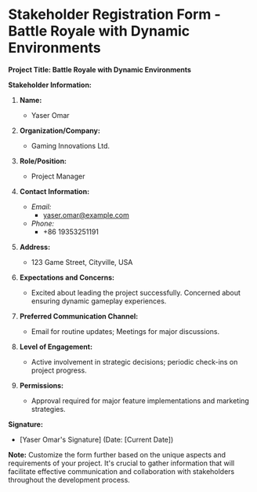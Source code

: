 # Stakeholder Registration Form - Battle Royale with Dynamic Environments

**Project Title: Battle Royale with Dynamic Environments**

**Stakeholder Information:**

1. **Name:**
   - Yaser Omar

2. **Organization/Company:**
   - Gaming Innovations Ltd.

3. **Role/Position:**
   - Project Manager

4. **Contact Information:**
   - *Email:*
     - yaser.omar@example.com
   - *Phone:*
     - +86 19353251191

5. **Address:**
   - 123 Game Street, Cityville, USA

6. **Expectations and Concerns:**
   - Excited about leading the project successfully. Concerned about ensuring dynamic gameplay experiences.

7. **Preferred Communication Channel:**
   - Email for routine updates; Meetings for major discussions.

8. **Level of Engagement:**
   - Active involvement in strategic decisions; periodic check-ins on project progress.

9. **Permissions:**
   - Approval required for major feature implementations and marketing strategies.

**Signature:**
- [Yaser Omar's Signature] (Date: [Current Date])

**Note:**
Customize the form further based on the unique aspects and requirements of your project. It's crucial to gather information that will facilitate effective communication and collaboration with stakeholders throughout the development process.
